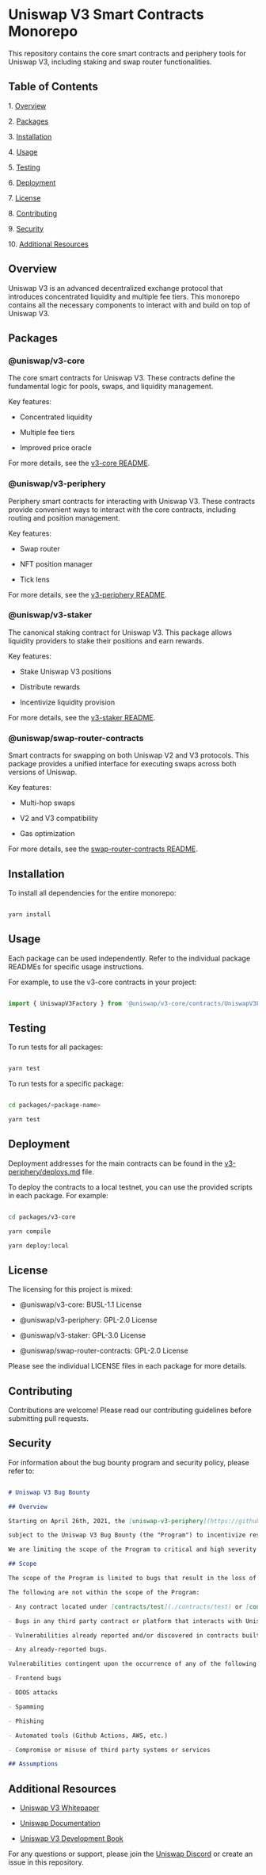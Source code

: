 # Uniswap V3 Smart Contracts Monorepo

This repository contains the core smart contracts and periphery tools for Uniswap V3, including staking and swap router functionalities.

## Table of Contents

1\. [Overview](#overview)

2\. [Packages](#packages)

3\. [Installation](#installation)

4\. [Usage](#usage)

5\. [Testing](#testing)

6\. [Deployment](#deployment)

7\. [License](#license)

8\. [Contributing](#contributing)

9\. [Security](#security)

10\. [Additional Resources](#additional-resources)

## Overview

Uniswap V3 is an advanced decentralized exchange protocol that introduces concentrated liquidity and multiple fee tiers. This monorepo contains all the necessary components to interact with and build on top of Uniswap V3.

## Packages

### @uniswap/v3-core

The core smart contracts for Uniswap V3. These contracts define the fundamental logic for pools, swaps, and liquidity management.

Key features:

- Concentrated liquidity

- Multiple fee tiers

- Improved price oracle

For more details, see the [v3-core README](v3-core/README.md).

### @uniswap/v3-periphery

Periphery smart contracts for interacting with Uniswap V3. These contracts provide convenient ways to interact with the core contracts, including routing and position management.

Key features:

- Swap router

- NFT position manager

- Tick lens

For more details, see the [v3-periphery README](v3-periphery/README.md).

### @uniswap/v3-staker

The canonical staking contract for Uniswap V3. This package allows liquidity providers to stake their positions and earn rewards.

Key features:

- Stake Uniswap V3 positions

- Distribute rewards

- Incentivize liquidity provision

For more details, see the [v3-staker README](v3-staker/README.md).

### @uniswap/swap-router-contracts

Smart contracts for swapping on both Uniswap V2 and V3 protocols. This package provides a unified interface for executing swaps across both versions of Uniswap.

Key features:

- Multi-hop swaps

- V2 and V3 compatibility

- Gas optimization

For more details, see the [swap-router-contracts README](swap-router-contracts/README.md).

## Installation

To install all dependencies for the entire monorepo:

```bash

yarn install

```

## Usage

Each package can be used independently. Refer to the individual package READMEs for specific usage instructions.

For example, to use the v3-core contracts in your project:

```javascript

import { UniswapV3Factory } from '@uniswap/v3-core/contracts/UniswapV3Factory.sol';

```

## Testing

To run tests for all packages:

```bash

yarn test

```

To run tests for a specific package:

```bash

cd packages/<package-name>

yarn test

```

## Deployment

Deployment addresses for the main contracts can be found in the [v3-periphery/deploys.md](v3-periphery/deploys.md) file.

To deploy the contracts to a local testnet, you can use the provided scripts in each package. For example:

```bash

cd packages/v3-core

yarn compile

yarn deploy:local

```

## License

The licensing for this project is mixed:

- @uniswap/v3-core: BUSL-1.1 License

- @uniswap/v3-periphery: GPL-2.0 License

- @uniswap/v3-staker: GPL-3.0 License

- @uniswap/swap-router-contracts: GPL-2.0 License

Please see the individual LICENSE files in each package for more details.

## Contributing

Contributions are welcome! Please read our contributing guidelines before submitting pull requests.

## Security

For information about the bug bounty program and security policy, please refer to:

```1:30:v3-periphery/bug-bounty.md

# Uniswap V3 Bug Bounty

## Overview

Starting on April 26th, 2021, the [uniswap-v3-periphery](https://github.com/Uniswap/uniswap-v3-periphery) repository is

subject to the Uniswap V3 Bug Bounty (the "Program") to incentivize responsible bug disclosure.

We are limiting the scope of the Program to critical and high severity bugs, and are offering a reward of up to $500,000. Happy hunting!

## Scope

The scope of the Program is limited to bugs that result in the loss of user funds.

The following are not within the scope of the Program:

- Any contract located under [contracts/test](./contracts/test) or [contracts/lens](./contracts/lens).

- Bugs in any third party contract or platform that interacts with Uniswap V3.

- Vulnerabilities already reported and/or discovered in contracts built by third parties on Uniswap V3.

- Any already-reported bugs.

Vulnerabilities contingent upon the occurrence of any of the following also are outside the scope of this Program:

- Frontend bugs

- DDOS attacks

- Spamming

- Phishing

- Automated tools (Github Actions, AWS, etc.)

- Compromise or misuse of third party systems or services

## Assumptions

```

## Additional Resources

- [Uniswap V3 Whitepaper](https://uniswap.org/whitepaper-v3.pdf)

- [Uniswap Documentation](https://docs.uniswap.org/)

- [Uniswap V3 Development Book](https://uniswapv3book.com/)

For any questions or support, please join the [Uniswap Discord](https://discord.gg/FCfyBSbCU5) or create an issue in this repository.
